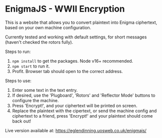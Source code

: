 # EnigmaJS - WWII Encryption

This is a website that allows you to convert plaintext into Enigma ciphertext, based on your own machine configuration.

Currently tested and working with default settings, for short messages (haven't checked the rotors fully).

Steps to run:

1. `npm install` to get the packages. Node v16+ recommended.
2. `npm start` to run it.
3. Profit. Browser tab should open to the correct address.

Steps to use:

1. Enter some text in the text entry.
2. If desired, use the 'Plugboard', 'Rotors' and 'Reflector Mode' buttons to configure the machine.
3. Press 'Encrypt!', and your ciphertext will be printed on screen.
4. Replace the plaintext with the cipertext, or send the machine config and ciphertext to a friend, press 'Encrypt!' and your plaintext should come back out!

Live version available at: https://eglendinning.uosweb.co.uk/enigmajs/